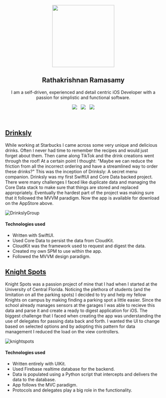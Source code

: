 <p align="center">
  <img src="https://media-exp1.licdn.com/dms/image/C5603AQELRSmBX_f2XQ/profile-displayphoto-shrink_200_200/0/1607135892078?e=1665619200&v=beta&t=mJxvZ-xgKgfo5LLJHz39Uhbbxtyym2P9nEG89tYXGdI" width="200" height="200">
</p>
<h2 align="center">Rathakrishnan Ramasamy</h2>
<p align="center">I am a self-driven, experienced and detail centric iOS Developer with a passion for simplistic and functional software.</p>
<p align="center">
  <a href="https://www.linkedin.com/in/rathakrishnan-ramasamy-259aa676/"><img src="https://img.shields.io/static/v1?label=LinkedIn&message=yonmontoto&color=blue&style=for-the-badge&logo=linkedin&logoColor=white"></a>&nbsp;&nbsp;
  <a href="https://github.com/Yonodactyl/iOS-Portfolio/files/5539754/YonMontotoResumeFall2020-Redacted.pdf"><img src="https://img.shields.io/static/v1?label=Resume&message=Download%20CV&color=green&style=for-the-badge"></a>&nbsp;&nbsp;
  <a href="https://apps.apple.com/vg/developer/yon-montoto/id1461254488"><img src="https://img.shields.io/static/v1?label=AppStore&message=Yon%20Montoto&color=red&style=for-the-badge&logo=apple&logoColor=white"></a>
</p><br>

## [Drinksly](https://apps.apple.com/us/app/drinksly/id1524569359)

While working at Starbucks I came across some very unique and delicious drinks. Often I never had time to remember the recipes and would just forget about them. Then came along TikTok and the drink creations went through the roof! At a certain point I thought: "Maybe we can reduce the friction from all the incorrect ordering and have a streamlined way to order these drinks?" This was the inception of Drinksly: A secret menu companion. Drinksly was my first SwiftUI and Core Data backed project. There were many challenges I faced like duplicate data and managing the Core Data stack to make sure that things are stored and replaced appropriately. Eventually the hardest part of the project was making sure that it followed the MVVM paradigm. Now the app is available for download on the AppStore above.

![DrinkslyGroup](https://user-images.githubusercontent.com/18172931/106216902-17fd3b00-61a2-11eb-9cdc-a6e9067c705e.png)

#### Technologies used
* Written with SwiftUI.
* Used Core Data to persist the data from CloudKit.
* CloudKit was the framework used to request and digest the data.
* Created my own SPM to use within the app.
* Followed the MVVM design paradigm.

## [Knight Spots](https://apps.apple.com/vg/app/knight-spots/id1461254489)

Knight Spots was a passion project of mine that I had when I started at the University of Central Florida. Noticing the plethora of students (and the limitation on all the parking spots) I decided to try and help my fellow Knights on campus by making finding a parking spot a little easier. Since the school already manages sensors at the garages I was able to recieve this data and parse it and create a ready to digest application for iOS. The biggest challenge that I faced when creating the app was understanding the use of delegates for passing data back and forth. I wanted the UI to change based on selected options and by adopting this pattern for data management I reduced the load on the view controllers.

![knightspots](https://user-images.githubusercontent.com/18172931/106217653-b1791c80-61a3-11eb-88b7-a1da1c7f66b2.png)

#### Technologies used
* Written entirely with UIKit.
* Used Firebase realtime database for the backend.
* Data is populated using a Python script that intercepts and delivers the data to the database.
* App follows the MVC paradigm.
* Protocols and delegates play a big role in the functionality.

